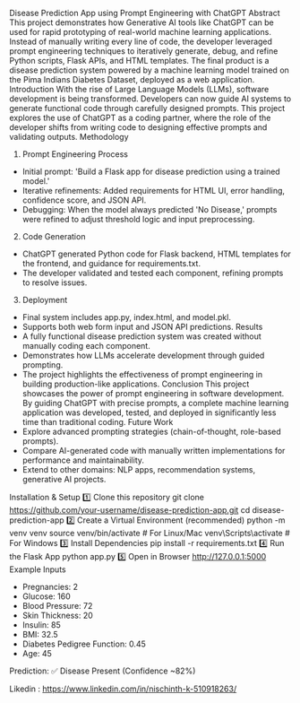 Disease Prediction App using Prompt Engineering with ChatGPT
Abstract
This project demonstrates how Generative AI tools like ChatGPT can be used for rapid prototyping of real-world machine learning applications. Instead of manually writing every line of code, the developer leveraged prompt engineering techniques to iteratively generate, debug, and refine Python scripts, Flask APIs, and HTML templates. The final product is a disease prediction system powered by a machine learning model trained on the Pima Indians Diabetes Dataset, deployed as a web application.
Introduction
With the rise of Large Language Models (LLMs), software development is being transformed. Developers can now guide AI systems to generate functional code through carefully designed prompts. This project explores the use of ChatGPT as a coding partner, where the role of the developer shifts from writing code to designing effective prompts and validating outputs.
Methodology
1. Prompt Engineering Process
- Initial prompt: 'Build a Flask app for disease prediction using a trained model.'
- Iterative refinements: Added requirements for HTML UI, error handling, confidence score, and JSON API.
- Debugging: When the model always predicted 'No Disease,' prompts were refined to adjust threshold logic and input preprocessing.
2. Code Generation
- ChatGPT generated Python code for Flask backend, HTML templates for the frontend, and guidance for requirements.txt.
- The developer validated and tested each component, refining prompts to resolve issues.
3. Deployment
- Final system includes app.py, index.html, and model.pkl.
- Supports both web form input and JSON API predictions.
Results
- A fully functional disease prediction system was created without manually coding each component.
- Demonstrates how LLMs accelerate development through guided prompting.
- The project highlights the effectiveness of prompt engineering in building production-like applications.
Conclusion
This project showcases the power of prompt engineering in software development. By guiding ChatGPT with precise prompts, a complete machine learning application was developed, tested, and deployed in significantly less time than traditional coding.
Future Work
- Explore advanced prompting strategies (chain-of-thought, role-based prompts).
- Compare AI-generated code with manually written implementations for performance and maintainability.
- Extend to other domains: NLP apps, recommendation systems, generative AI projects.




Installation & Setup
1️⃣ Clone this repository
git clone https://github.com/your-username/disease-prediction-app.git
cd disease-prediction-app
2️⃣ Create a Virtual Environment (recommended)
python -m venv venv
source venv/bin/activate   # For Linux/Mac
venv\Scripts\activate      # For Windows
3️⃣ Install Dependencies
pip install -r requirements.txt
4️⃣ Run the Flask App
python app.py
5️⃣ Open in Browser
http://127.0.0.1:5000
Example Inputs
- Pregnancies: 2
- Glucose: 160
- Blood Pressure: 72
- Skin Thickness: 20
- Insulin: 85
- BMI: 32.5
- Diabetes Pedigree Function: 0.45
- Age: 45

Prediction: ✅ Disease Present (Confidence ~82%)

Likedin : https://www.linkedin.com/in/nischinth-k-510918263/

